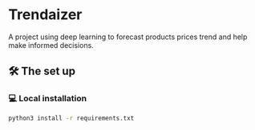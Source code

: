 # Trendaizer  
A project using deep learning to forecast products prices trend and help make informed decisions.

## 🛠️ The set up

### 💻 Local installation
```bash
python3 install -r requirements.txt
```
